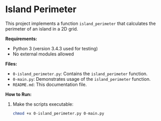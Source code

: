 # Island Perimeter

This project implements a function `island_perimeter` that calculates the perimeter of an island in a 2D grid.

**Requirements:**

* Python 3 (version 3.4.3 used for testing)
* No external modules allowed

**Files:**

* `0-island_perimeter.py`: Contains the `island_perimeter` function.
* `0-main.py`: Demonstrates usage of the `island_perimeter` function.
* `README.md`: This documentation file.

**How to Run:**

1. Make the scripts executable:

   ```bash
   chmod +x 0-island_perimeter.py 0-main.py
